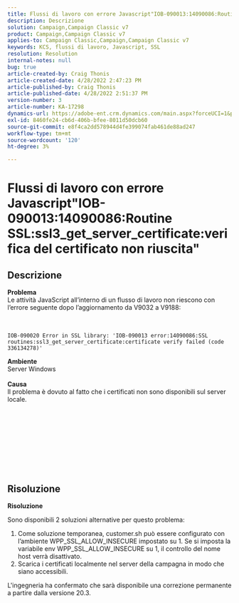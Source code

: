 ```yaml
---
title: Flussi di lavoro con errore Javascript"IOB-090013:14090086:Routine SSL:ssl3_get_server_certificate:verifica del certificato non riuscita"
description: Descrizione
solution: Campaign,Campaign Classic v7
product: Campaign,Campaign Classic v7
applies-to: Campaign Classic,Campaign,Campaign Classic v7
keywords: KCS, flussi di lavoro, Javascript, SSL
resolution: Resolution
internal-notes: null
bug: true
article-created-by: Craig Thonis
article-created-date: 4/28/2022 2:47:23 PM
article-published-by: Craig Thonis
article-published-date: 4/28/2022 2:51:37 PM
version-number: 3
article-number: KA-17298
dynamics-url: https://adobe-ent.crm.dynamics.com/main.aspx?forceUCI=1&pagetype=entityrecord&etn=knowledgearticle&id=d9951f1b-02c7-ec11-a7b6-0022480a10ee
exl-id: 8460fe24-cb6d-406b-bfee-8011d50dcb60
source-git-commit: e8f4ca2dd578944d4fe399074fab461de88ad247
workflow-type: tm+mt
source-wordcount: '120'
ht-degree: 3%

---
```


# Flussi di lavoro con errore Javascript&quot;IOB-090013:14090086:Routine SSL:ssl3_get_server_certificate:verifica del certificato non riuscita&quot;

## Descrizione

<b>Problema</b>
<br>Le attività JavaScript all’interno di un flusso di lavoro non riescono con l’errore seguente dopo l’aggiornamento da V9032 a V9188: <br><br><br>

```
IOB-090020 Error in SSL library: 'IOB-090013 error:14090086:SSL routines:ssl3_get_server_certificate:certificate verify failed (code 336134278)'
```


<b>Ambiente</b>
<br>Server Windows<br><br>
<b>Causa</b>
<br>Il problema è dovuto al fatto che i certificati non sono disponibili sul server locale.<br><br> <br>

<br><br><br> <br><br> 

## Risoluzione


<b>Risoluzione</b>

Sono disponibili 2 soluzioni alternative per questo problema:
1. Come soluzione temporanea, customer.sh può essere configurato con l’ambiente WPP_SSL_ALLOW_INSECURE impostato su 1. Se si imposta la variabile env WPP_SSL_ALLOW_INSECURE su 1, il controllo del nome host verrà disattivato. 
2. Scarica i certificati localmente nel server della campagna in modo che siano accessibili.

L&#39;ingegneria ha confermato che sarà disponibile una correzione permanente a partire dalla versione 20.3.
